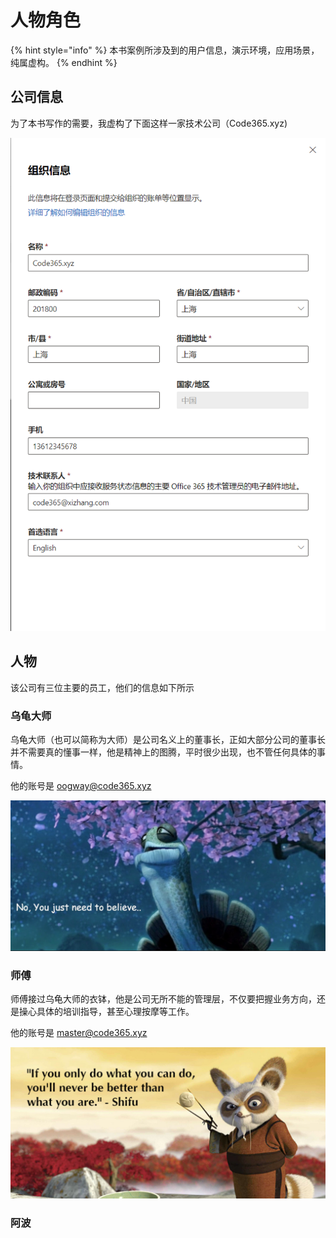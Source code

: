 # 人物角色

{% hint style="info" %}
本书案例所涉及到的用户信息，演示环境，应用场景，纯属虚构。
{% endhint %}

## 公司信息

为了本书写作的需要，我虚构了下面这样一家技术公司（Code365.xyz\)

![](../.gitbook/assets/image%20%283%29.png)

## 人物

该公司有三位主要的员工，他们的信息如下所示

### 乌龟大师

乌龟大师（也可以简称为大师）是公司名义上的董事长，正如大部分公司的董事长并不需要真的懂事一样，他是精神上的图腾，平时很少出现，也不管任何具体的事情。

他的账号是 oogway@code365.xyz

![&#x5927;&#x5E08;&#xFF1A;&#x56E0;&#x4E3A;&#x76F8;&#x4FE1;&#xFF0C;&#x6240;&#x4EE5;&#x770B;&#x89C1;](../.gitbook/assets/image%20%285%29.png)

### 师傅

师傅接过乌龟大师的衣钵，他是公司无所不能的管理层，不仅要把握业务方向，还是操心具体的培训指导，甚至心理按摩等工作。

他的账号是 master@code365.xyz

![&#x5E08;&#x5085;&#xFF1A;&#x6311;&#x6218;&#x81EA;&#x6211;&#xFF0C;&#x6210;&#x4E3A;&#x66F4;&#x597D;&#x7684;&#x81EA;&#x5DF1;](../.gitbook/assets/image%20%284%29.png)

### 阿波





